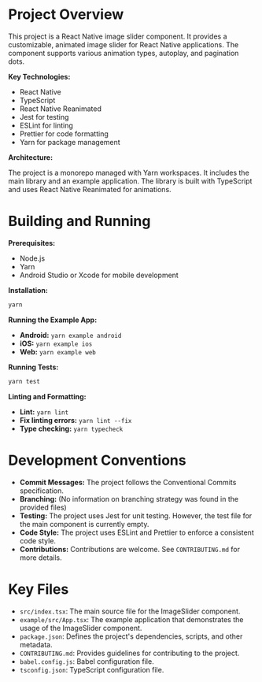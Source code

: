 
# Project Overview

This project is a React Native image slider component. It provides a customizable, animated image slider for React Native applications. The component supports various animation types, autoplay, and pagination dots.

**Key Technologies:**

*   React Native
*   TypeScript
*   React Native Reanimated
*   Jest for testing
*   ESLint for linting
*   Prettier for code formatting
*   Yarn for package management

**Architecture:**

The project is a monorepo managed with Yarn workspaces. It includes the main library and an example application. The library is built with TypeScript and uses React Native Reanimated for animations.

# Building and Running

**Prerequisites:**

*   Node.js
*   Yarn
*   Android Studio or Xcode for mobile development

**Installation:**

```sh
yarn
```

**Running the Example App:**

*   **Android:** `yarn example android`
*   **iOS:** `yarn example ios`
*   **Web:** `yarn example web`

**Running Tests:**

```sh
yarn test
```

**Linting and Formatting:**

*   **Lint:** `yarn lint`
*   **Fix linting errors:** `yarn lint --fix`
*   **Type checking:** `yarn typecheck`

# Development Conventions

*   **Commit Messages:** The project follows the Conventional Commits specification.
*   **Branching:** (No information on branching strategy was found in the provided files)
*   **Testing:** The project uses Jest for unit testing. However, the test file for the main component is currently empty.
*   **Code Style:** The project uses ESLint and Prettier to enforce a consistent code style.
*   **Contributions:** Contributions are welcome. See `CONTRIBUTING.md` for more details.

# Key Files

*   `src/index.tsx`: The main source file for the ImageSlider component.
*   `example/src/App.tsx`: The example application that demonstrates the usage of the ImageSlider component.
*   `package.json`: Defines the project's dependencies, scripts, and other metadata.
*   `CONTRIBUTING.md`: Provides guidelines for contributing to the project.
*   `babel.config.js`: Babel configuration file.
*   `tsconfig.json`: TypeScript configuration file.
